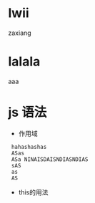 # lwii
zaxiang
# lalala
aaa
# js 语法
 * 作用域
 ```
  hahashashas
  ASas
  ASa NINAISDAISNDIASNDIAS
  sAS
  as
  AS
 ``` 
 * this的用法
